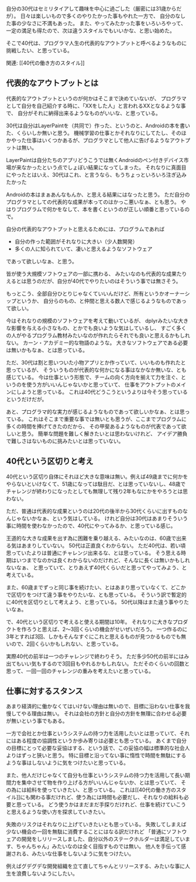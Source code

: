 自分の30代はセミリタイアして趣味を中心に過ごした（厳密には31歳からだが）。
日々は楽しいもので多くのやりたかった事もやれた一方で、
自分のなした事の少なさに不満もあった。
また、やってみたかった事をいろいろやって、一定の満足も得たので、次は違うスタイルでもいいかな、と思い始めた。

そこで40代は、プログラマ人生の代表的なアウトプットと呼べるようなものに挑戦したい、と思っている。

関連: [[40代の働き方のスタイル]]

## 代表的なアウトプットとは

代表的なアウトプットというのが何かはそこまで決めていないが、
プログラマとして自分を自己紹介する時に、「XXをした人」と言われるXXとなるような事で、
自分がそれに納得出来るようなものがいいな、と思っている。

30代は自分はLayerPaintを（共同で）作った、というのと、Androidの本を書いた、くらいしか無いと思う。
機械学習の仕事とかそれなりにしてたし、そのほかやった仕事はいくつかあるが、プログラマとして他人に告げるようなアウトプットは無い。

LayerPaintは自分たちのアプリどうこうでは無くAndroidのペン付きデバイス市場が来なかったという点でしょぼい結果になってしまった。
それなりに真面目にやったとはいえ、30代はこれ、と言うなら、もうちょっといろいろ注ぎ込みたかった

Androidの本はまぁあんなもんか、と思える結果にはなったと思う。
ただ自分のプログラマとしての代表的な成果が本ってのはかっこ悪いなぁ、とも思う。
やはりプログラムで何かをなして、本を書くというのが正しい順番と思っているので。

自分の代表的なアウトプットと思えるためには、プログラムであれば

- 自分の作った範囲がそれなりに大きい（少人数開発）
- 多くの人に知られていて、凄いと思えるようなソフトウェア

であって欲しいなぁ、と思う。

皆が使う大規模ソフトウェアの一部に携わる、
みたいなのも代表的な成果たりえるとは思うのだが、自分が40代でやりたいのはそういう事では無さそう。

もっとこう、全部自分ひとりじゃなくていいんだけど、所有というかオーナーシップというか、
自分らのもの、と仲間と思える数人で感じるようなものであって欲しい。

今はそれなりの規模のソフトウェアを考えて動いているが、
dplyrみたいな大きな影響を与える小さなもの、とかでも良いような気はしているし、
すごく多くの人がやるプログラム教材みたいなのが作れたらそれでも良いと思えるかもしれない。
カーン・アカデミー的な物語のような。
大きなソフトウェアである必要は無いかもなぁ、とは思っている。

ただ、30代は割と思いついた小物アプリとか作っていて、いいものも作れたと思っているが、
そういうものが代表的な何かになる事はなかなか無いな、とも感じている。
今は仕事という形態で、チームの向く方向を揃えて力を注ぐ、というのを使う方がいいんじゃないかと思っていて、
仕事をアウトプットのメインにしようと思っている。
これは40代どうこうというよりは今そう思っているというだけだが。

あと、プログラマ的な実力が感じるようなものであって欲しいかなぁ、とは思っている。
これはそこまで重要な事では無いとも思うが、ここまでプログラムに多くの時間を捧げてきたのだから、
その甲斐あるようなものが代表であって欲しいと思う。
簡単な問題を難しく解きたいとは思わないけれど、
アイデア勝負で難しさはないものに挑みたいとは思っていない。

## 40代という区切りと考え

40代という区切り自体にそれほど大きな意味は無い。例えば49歳までに何かをやらないといけなくて、51歳になっては駄目だ、とは思っていないし、48歳でチャレンジが終わりになったとしても無理して残り2年もなにかをやろうとは思わない。

ただ、普通は代表的な成果というのは20代の後半から30代くらいに出すものなんじゃないかなぁ、という気はしている。
けれど自分は30代はあまりそういう事に時間を使わなかったので、40代にやってみるか、と思っている感じ。

王道的な大きな成果を出す為に困難を乗り越える、みたいなのは、60歳で出来る気はあまりしていない。
50代は正直良くわからない。
ただ40代は、若い頃思っていたよりは普通にチャレンジ出来るな、とは思っている。
そう思える時期はいつまでなのかは良くわからないのだけれど、そんなに長くは無いかもしれないなぁ、
と思っていて、とりあえず40代くらいだと思ってやってみよう、と考えている。

また、60歳までずっと同じ事を続けたい、とはあまり思っていなくて、どこかで区切りをつけて違う事をやりたいな、とも思っている。
そういう訳で暫定的に40代を区切りとして考えよう、と思っている。
50代以降はまた違う事やりたいなぁ。

で、40代という区切りで考えると使える期間は10年。
それなりに大きなプロダクトを作ろうと思えば、2〜3回くらいの機会がせいぜいだろう。
一つ作るのに3年とすれば3回、しかもそんなすぐにこれと思えるものが見つかるものでも無いので、2回くらいかもしれない、と思っている。

実際40代の前半は一つのチャレンジで終わりそう。
ただ多少50代の前半にはみ出てもいい気もするので3回目もやれるかもしれない。
ただそのくらいの回数と思って、一回一回のチャレンジの重みを考えたいと思っている。

## 仕事に対するスタンス

あまり経済的に働かなくてはいけない理由は無いので、目標に沿わない仕事を我慢してやる理由は無い。
それは会社の方針と自分の方針を無理に合わせる必要が無いという事でもある。

一方で会社とか仕事というシステムの持つ力を活用したいとは思っていて、それにはある程度の協調性というか歩み寄りは必要とも思っている。
あくまで自分の目標にとって必要な妥協はする、という話で、この妥協の幅は標準的な社会人よりはずっと狭いと思う。
特に目標と沿ってない事に惰性で時間を無駄にするような事はしないように気をつけたいと思っている。

また、他人だけじゃなくて自分も仕事というシステムの持つ力を活用して長い期間力を集中させて物を作り上げる方がいいんじゃないか、とは思っていて、
その為には給料を使っていきたい、と思っている。
これは[[40代の働き方のスタイル]]にも関わる事だけれど、使う為には時間も必要だし、それなりの給料も必要と思っている。
どう使うかはまだまだ手探りだけれど、仕事を続けていこうと思えるような使い方を探求していきたい。

失敗のリスクはそれなりに上げていきたいとも思っている。
失敗してしまえば少ない機会の一回を無駄に消費することにはなる訳だけれど
「普通にソフトウェアの開発をしリリースしました、自分以外のステークホルダーは満足しています、ちゃんちゃん」みたいなのは全く目指すものでは無い。
他人を手伝って感謝される、みたいな仕事をしないように気をつけたい。

例えばグデグデな開発組織を立て直してちゃんとリリースする、みたいな事に人生を浪費しないようにしたい。